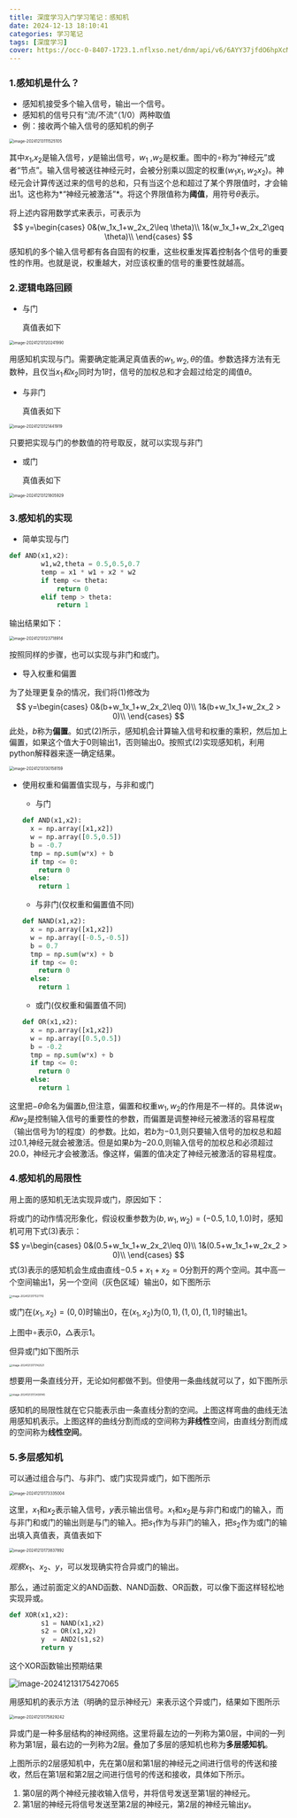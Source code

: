 ```yaml
---
title: 深度学习入门学习笔记：感知机
date: 2024-12-13 18:10:41
categories: 学习笔记
tags: [深度学习]
cover: https://occ-0-8407-1723.1.nflxso.net/dnm/api/v6/6AYY37jfdO6hpXcMjf9Yu5cnmO0/AAAABeNzg-kMHhUBP4AmHnLsrPYzxKHVceLnkwtLhxZlDssj7KjhStloJR6px7EbquZ83uDcygnWkekxysvuNYVzLQ3GyBMRl2PpU7pO.jpg?r=db8
---
```


### 1.感知机是什么？

- 感知机接受多个输入信号，输出一个信号。
- 感知机的信号只有“流/不流“（1/0）两种取值
- 例：接收两个输入信号的感知机的例子

<img src="https://p.ipic.vip/5mvvzl.png" alt="image-20241213111525105" style="zoom:50%;" />

其中$x_1$,$x_2$是输入信号，$y$是输出信号，$w_1$ ,$w_2$是权重。图中的$\circ$称为“神经元”或者“节点”。输入信号被送往神经元时，会被分别乘以固定的权重$(w_1x_1,w_2x_2)$。神经元会计算传送过来的信号的总和，只有当这个总和超过了某个界限值时，才会输出1。这也称为*“神经元被激活”*。将这个界限值称为**阈值**，用符号$\theta$表示。

将上述内容用数学式来表示，可表示为
$$
y=\begin{cases}
0&(w_1x_1+w_2x_2\leq \theta)\\
1&(w_1x_1+w_2x_2\geq \theta)\\
\end{cases}
$$
感知机的多个输入信号都有各自固有的权重，这些权重发挥着控制各个信号的重要性的作用。也就是说，权重越大，对应该权重的信号的重要性就越高。

### 2.逻辑电路回顾

- 与门

  真值表如下

<img src="https://p.ipic.vip/v99kc3.png" alt="image-20241213120241990" style="zoom:50%;" />

用感知机实现与门。需要确定能满足真值表的$w_1,w_2,\theta$的值。参数选择方法有无数种，且仅当$x_1和x_2$同时为1时，信号的加权总和才会超过给定的阈值$\theta$。

- 与非门

  真值表如下

<img src="https://p.ipic.vip/f183li.png" alt="image-20241213121441919" style="zoom:50%;" />

只要把实现与门的参数值的符号取反，就可以实现与非门

- 或门

  真值表如下

<img src="https://p.ipic.vip/er9z5b.png" alt="image-20241213121805929" style="zoom:50%;" />

### 3.感知机的实现

- 简单实现与门

```python
def AND(x1,x2):
        w1,w2,theta = 0.5,0.5,0.7
        temp = x1 * w1 + x2 * w2
        if temp <= theta:
            return 0
        elif temp > theta:
            return 1
```

输出结果如下：

<img src="https://p.ipic.vip/k9w901.png" alt="image-20241213123718914" style="zoom:50%;" />

按照同样的步骤，也可以实现与非门和或门。

- 导入权重和偏置

为了处理更复杂的情况，我们将$(1)$修改为
$$
y=\begin{cases}
0&(b+w_1x_1+w_2x_2\leq 0)\\
1&(b+w_1x_1+w_2x_2 > 0)\\
\end{cases}
$$
此处，$b$称为**偏置**。如式$(2)$所示，感知机会计算输入信号和权重的乘积，然后加上偏置，如果这个值大于0则输出1，否则输出0。按照式$(2)$实现感知机，利用python解释器来逐一确定结果。

<img src="https://p.ipic.vip/syb7m8.png" alt="image-20241213130158159" style="zoom:50%;" />

- 使用权重和偏置值实现与，与非和或门

  - 与门

  ```python
  def AND(x1,x2):
    x = np.array([x1,x2])
    w = np.array([0.5,0.5])
    b = -0.7
    tmp = np.sum(w*x) + b
    if tmp <= 0:
      return 0
    else:
      return 1
  ```

  - 与非门(仅权重和偏置值不同)

  ```python
  def NAND(x1,x2):
    x = np.array([x1,x2])
    w = np.array([-0.5,-0.5])
    b = 0.7
    tmp = np.sum(w*x) + b
    if tmp <= 0:
      return 0
    else:
      return 1
  ```

  - 或门(仅权重和偏置值不同)

  ```python
  def OR(x1,x2):
    x = np.array([x1,x2])
    w = np.array([0.5,0.5])
    b = -0.2
    tmp = np.sum(w*x) + b
    if tmp <= 0:
      return 0
    else:
      return 1
  ```

这里把$-\theta$命名为偏置$b$,但注意，偏置和权重$w_1,w_2$的作用是不一样的。具体说$w_1和w_2$是控制输入信号的重要性的参数，而偏置是调整神经元被激活的容易程度（输出信号为1的程度）的参数。比如，若$b$为$-0.1$,则只要输入信号的加权总和超过$0.1$,神经元就会被激活。但是如果$b$为$-20.0$,则输入信号的加权总和必须超过$20.0$，神经元才会被激活。像这样，偏置的值决定了神经元被激活的容易程度。

### 4.感知机的局限性

用上面的感知机无法实现异或门，原因如下：

将或门的动作情况形象化，假设权重参数为$(b,w_1,w_2) = (-0.5,1.0,1.0)$时，感知机可用下式$(3)$表示：
$$
y=\begin{cases}
0&(0.5+w_1x_1+w_2x_2\leq 0)\\
1&(0.5+w_1x_1+w_2x_2 > 0)\\
\end{cases}
$$
式$(3)$表示的感知机会生成由直线$-0.5+x_1+x_2=0$分割开的两个空间。其中高一个空间输出1，另一个空间（灰色区域）输出0，如下图所示

<img src="https://p.ipic.vip/zgc1p3.png" alt="image-20241213171127710" style="zoom:33%;" />

或门在$(x_1,x_2)=(0,0)$时输出0，在$(x_1,x_2)$为$(0,1),(1,0),(1,1)$时输出1。

上图中$\circ$表示0，$\triangle$表示1。 

但异或门如下图所示

<img src="https://p.ipic.vip/rkc7g5.png" alt="image-20241213171742521" style="zoom: 33%;" />

想要用一条直线分开，无论如何都做不到。但使用一条曲线就可以了，如下图所示

<img src="https://p.ipic.vip/wlt0rc.png" alt="image-20241213172439145" style="zoom:33%;" />

感知机的局限性就在它只能表示由一条直线分割的空间。上图这样弯曲的曲线无法用感知机表示。上图这样的曲线分割而成的空间称为**非线性**空间，由直线分割而成的空间称为**线性空间**。

### 5.多层感知机

可以通过组合与门、与非门、或门实现异或门，如下图所示

<img src="https://p.ipic.vip/akkont.png" alt="image-20241213173335004" style="zoom:50%;" />

这里，$x_1$和$x_2$表示输入信号，$y$表示输出信号。$x_1$和$x_2$是与非门和或门的输入，而与非门和或门的输出则是与门的输入。把$s_1$作为与非门的输入，把$s_2$作为或门的输出填入真值表，真值表如下

<img src="https://p.ipic.vip/mzir1e.png" alt="image-20241213173837892" style="zoom:50%;" />

$观察x_1、x_2、y$，可以发现确实符合异或门的输出。

那么，通过前面定义的AND函数、NAND函数、OR函数，可以像下面这样轻松地实现异或。

```python
def XOR(x1,x2):
        s1 = NAND(x1,x2)
        s2 = OR(x1,x2)
        y  = AND2(s1,s2)
        return y
```

这个XOR函数输出预期结果

![image-20241213175427065](../../../../../../Library/Application%2520Support/typora-user-images/image-20241213175427065.png)

用感知机的表示方法（明确的显示神经元）来表示这个异或门，结果如下图所示

<img src="https://p.ipic.vip/iq9rdq.png" alt="image-20241213175829242" style="zoom:50%;" />

异或门是一种多层结构的神经网络。这里将最左边的一列称为第0层，中间的一列称为第1层，最右边的一列称为2层。叠加了多层的感知机也称为**多层感知机**。

上图所示的2层感知机中，先在第0层和第1层的神经元之间进行信号的传送和接收，然后在第1层和第2层之间进行信号的传送和接收，具体如下所示。

1. 第0层的两个神经元接收输入信号，并将信号发送至第1层的神经元。
2. 第1层的神经元将信号发送至第2层的神经元，第2层的神经元输出$y$。

